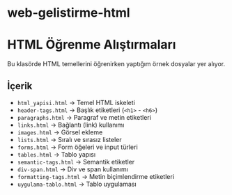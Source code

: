 # web-gelistirme-html
# HTML Öğrenme Alıştırmaları

Bu klasörde HTML temellerini öğrenirken yaptığım örnek dosyalar yer alıyor.

## İçerik

- `html_yapisi.html` → Temel HTML iskeleti
- `header-tags.html` → Başlık etiketleri (`<h1>` - `<h6>`)
- `paragraphs.html` → Paragraf ve metin etiketleri
- `links.html` → Bağlantı (link) kullanımı
- `images.html` → Görsel ekleme
- `lists.html` → Sıralı ve sırasız listeler
- `forms.html` → Form öğeleri ve input türleri
- `tables.html` → Tablo yapısı
- `semantic-tags.html` → Semantik etiketler
- `div-span.html` → Div ve span kullanımı
- `formatting-tags.html` → Metin biçimlendirme etiketleri
- `uygulama-tablo.html` → Tablo uygulaması
